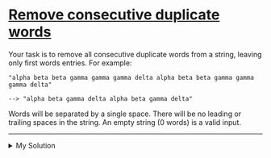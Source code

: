 # [Remove consecutive duplicate words](https://www.codewars.com/kata/5b39e91ee7a2c103300018b3)

Your task is to remove all consecutive duplicate words from a string, leaving only first words entries. For example:

    "alpha beta beta gamma gamma gamma delta alpha beta beta gamma gamma gamma delta"

    --> "alpha beta gamma delta alpha beta gamma delta"

Words will be separated by a single space. There will be no leading or trailing spaces in the string. An empty string (0
words) is a valid input.

---

<details><summary>My Solution</summary>

```js
function removeConsecutiveDuplicates(string) {
  return string
    .split(' ')
    .filter((el, i, arr) => el !== arr[i + 1])
    .join(' ')
}
```

</details>
